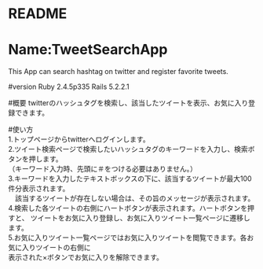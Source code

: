 # README

Name:TweetSearchApp
==========
This App can search hashtag on twitter and register favorite tweets.

#version
Ruby  2.4.5p335
Rails 5.2.2.1

#概要
twitterのハッシュタグを検索し、該当したツイートを表示、お気に入り登録できます。

#使い方  
1.トップページからtwitterへログインします。  
2.ツイート検索ページで検索したいハッシュタグのキーワードを入力し、検索ボタンを押します。  
（キーワード入力時、先頭に＃をつける必要はありません。）  
3.キーワードを入力したテキストボックスの下に、該当するツイートが最大100件分表示されます。  
　該当するツイートが存在しない場合は、その旨のメッセージが表示されます。  
4.検索した各ツイートの右側にハートボタンが表示されます。ハートボタンを押すと、
  ツイートをお気に入り登録し、お気に入りツイート一覧ページに遷移します。  
5.お気に入りツイート一覧ページではお気に入りツイートを閲覧できます。各お気に入りツイートの右側に  
表示された×ボタンでお気に入りを解除できます。
